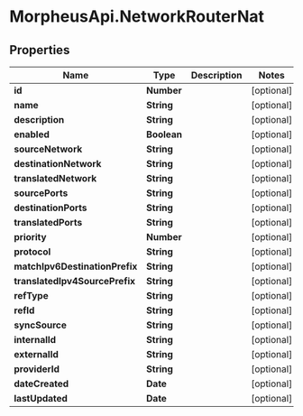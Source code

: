 # MorpheusApi.NetworkRouterNat

## Properties

Name | Type | Description | Notes
------------ | ------------- | ------------- | -------------
**id** | **Number** |  | [optional] 
**name** | **String** |  | [optional] 
**description** | **String** |  | [optional] 
**enabled** | **Boolean** |  | [optional] 
**sourceNetwork** | **String** |  | [optional] 
**destinationNetwork** | **String** |  | [optional] 
**translatedNetwork** | **String** |  | [optional] 
**sourcePorts** | **String** |  | [optional] 
**destinationPorts** | **String** |  | [optional] 
**translatedPorts** | **String** |  | [optional] 
**priority** | **Number** |  | [optional] 
**protocol** | **String** |  | [optional] 
**matchIpv6DestinationPrefix** | **String** |  | [optional] 
**translatedIpv4SourcePrefix** | **String** |  | [optional] 
**refType** | **String** |  | [optional] 
**refId** | **String** |  | [optional] 
**syncSource** | **String** |  | [optional] 
**internalId** | **String** |  | [optional] 
**externalId** | **String** |  | [optional] 
**providerId** | **String** |  | [optional] 
**dateCreated** | **Date** |  | [optional] 
**lastUpdated** | **Date** |  | [optional] 


